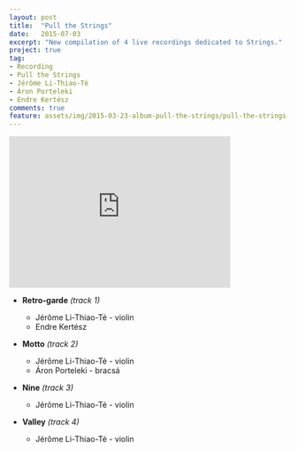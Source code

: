 ```yaml
---
layout: post
title:  "Pull the Strings"
date:   2015-07-03
excerpt: "New compilation of 4 live recordings dedicated to Strings."
project: true
tag:
- Recording
- Pull the Strings
- Jérôme Li-Thiao-Té
- Áron Porteleki
- Endre Kertész
comments: true
feature: assets/img/2015-03-23-album-pull-the-strings/pull-the-strings-cover.jpg
---   
```


<iframe style="border: 0; width: 400px; height: 274px;" src="http://bandcamp.com/EmbeddedPlayer/album=1216248184/size=large/bgcol=ffffff/linkcol=0687f5/artwork=small/transparent=true/" seamless><a href="http://music.jeromelithiaote.com/album/pull-the-strings">PULL THE STRINGS by J3ZZ</a></iframe>

* **Retro-garde** *(track 1)*
  - Jérôme Li-Thiao-Té - violin
  - Endre Kertész

* **Motto** *(track 2)*
  - Jérôme Li-Thiao-Té - violin
  - Áron Porteleki - bracsá

* **Nine** *(track 3)*
  - Jérôme Li-Thiao-Té - violin

* **Valley** *(track 4)*
  - Jérôme Li-Thiao-Té - violin
